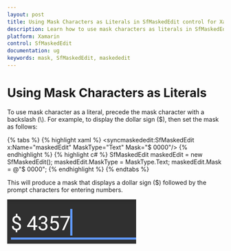 ```yaml
---
layout: post
title: Using Mask Characters as Literals in SfMaskedEdit control for Xamarin.Forms platform
description: Learn how to use mask characters as literals in SfMaskedEdit control for Xamarin.Forms platform
platform: Xamarin
control: SfMaskedEdit
documentation: ug 
keywords: mask, SfMaskedEdit, maskededit
---
```


# Using Mask Characters as Literals

To use mask character as a literal, precede the mask character with a backslash (\\). For example, to display the dollar sign ($), then set the mask as follows:

{% tabs %}
{% highlight xaml %}
<syncmaskededit:SfMaskedEdit x:Name="maskedEdit" MaskType="Text" Mask="\$ 0000"/>
{% endhighlight %}
{% highlight c# %}
SfMaskedEdit maskedEdit = new SfMaskedEdit();
maskedEdit.MaskType = MaskType.Text;
maskedEdit.Mask = @"\$ 0000";
{% endhighlight %}
{% endtabs %}

This will produce a mask that displays a dollar sign ($) followed by the prompt characters for entering numbers.

![MaskAsLiterals support in Xamarin.Forms masked edit](SfMaskedEditImages/MaskAsLiterals.png)